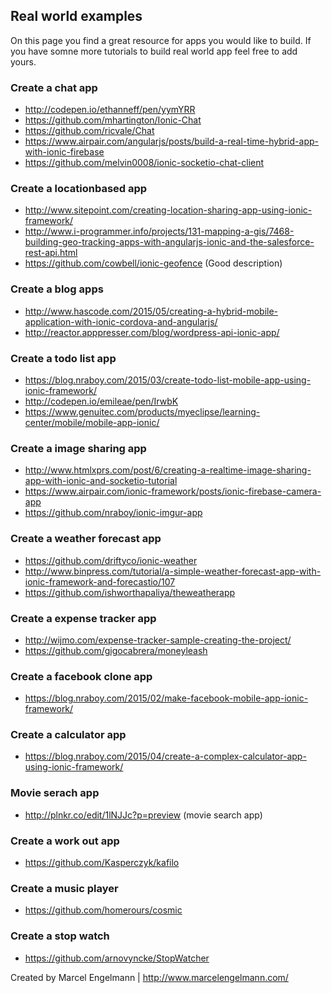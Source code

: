 ## Real world examples

On this page you find a great resource for apps you would like to build. If you have somne more tutorials to build real world app feel free to add yours.

### Create a chat app
* http://codepen.io/ethanneff/pen/yymYRR
* https://github.com/mhartington/Ionic-Chat
* https://github.com/ricvale/Chat
* https://www.airpair.com/angularjs/posts/build-a-real-time-hybrid-app-with-ionic-firebase
* https://github.com/melvin0008/ionic-socketio-chat-client

### Create a locationbased app
* http://www.sitepoint.com/creating-location-sharing-app-using-ionic-framework/
* http://www.i-programmer.info/projects/131-mapping-a-gis/7468-building-geo-tracking-apps-with-angularjs-ionic-and-the-salesforce-rest-api.html
* https://github.com/cowbell/ionic-geofence (Good description)

### Create a blog apps
* http://www.hascode.com/2015/05/creating-a-hybrid-mobile-application-with-ionic-cordova-and-angularjs/
* http://reactor.apppresser.com/blog/wordpress-api-ionic-app/

### Create a todo list app
* https://blog.nraboy.com/2015/03/create-todo-list-mobile-app-using-ionic-framework/
* http://codepen.io/emileae/pen/IrwbK
* https://www.genuitec.com/products/myeclipse/learning-center/mobile/mobile-app-ionic/

### Create a image sharing app
* http://www.htmlxprs.com/post/6/creating-a-realtime-image-sharing-app-with-ionic-and-socketio-tutorial
* https://www.airpair.com/ionic-framework/posts/ionic-firebase-camera-app
* https://github.com/nraboy/ionic-imgur-app

### Create a weather forecast app
* https://github.com/driftyco/ionic-weather
* http://www.binpress.com/tutorial/a-simple-weather-forecast-app-with-ionic-framework-and-forecastio/107
* https://github.com/ishworthapaliya/theweatherapp

### Create a expense tracker app
* http://wijmo.com/expense-tracker-sample-creating-the-project/
* https://github.com/gigocabrera/moneyleash

### Create a facebook clone app
* https://blog.nraboy.com/2015/02/make-facebook-mobile-app-ionic-framework/

### Create a calculator app
* https://blog.nraboy.com/2015/04/create-a-complex-calculator-app-using-ionic-framework/

### Movie serach app
* http://plnkr.co/edit/1lNJJc?p=preview (movie search app)

### Create a work out app
* https://github.com/Kasperczyk/kafilo

### Create a music player
* https://github.com/homerours/cosmic

### Create a stop watch
* https://github.com/arnovyncke/StopWatcher

Created by Marcel Engelmann | http://www.marcelengelmann.com/
